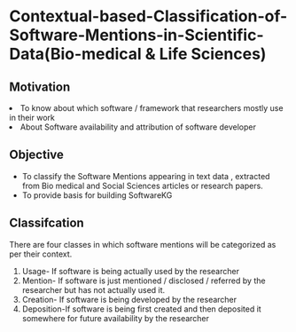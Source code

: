 # Contextual-based-Classification-of-Software-Mentions-in-Scientific-Data(Bio-medical & Life Sciences)

<h2>Motivation</h2>
<li>
To know about which software / framework that researchers mostly use in their work</li>
<li>About Software availability and attribution of software developer</li>

<h2>Objective</h2>
<ul>
<li>To classify the Software Mentions appearing in text data , extracted from Bio medical and Social
Sciences articles or research papers.</li>
<li>To provide basis for building SoftwareKG</li>
</ul>
<h2>Classifcation</h2>
There are four classes in which software mentions will be categorized as per their context.
<ol>
<li>Usage- If software is being actually used by the researcher</li>
<li>Mention- If software is just mentioned / disclosed / referred by the researcher but has not
actually used it.</li>
<li>Creation- If software is being developed by the researcher</li>
<li>Deposition-If software is being first created and then deposited it somewhere for future
availability by the researcher</li>
</ol>
